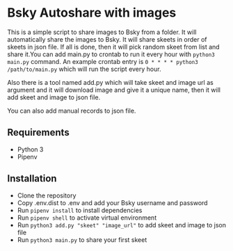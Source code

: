 # Bsky Autoshare with images
This is a simple script to share images to Bsky from a folder. It will automatically share the images to Bsky. 
It will share skeets in order of skeets in json file. If all is done, then it will pick random skeet from list and share it.You can add main.py to crontab to run it every hour with `python3 main.py` command. An example crontab entry is `0 * * * * python3 /path/to/main.py` which will run the script every hour. 

Also there is a tool named add.py which will take skeet and image url as argument and it will download image and give it a unique name, then it will add skeet and image to json file. 

You can also add manual records to json file.

## Requirements
- Python 3
- Pipenv 

## Installation
- Clone the repository
- Copy .env.dist to .env and add your Bsky username and password
- Run `pipenv install` to install dependencies
- Run `pipenv shell` to activate virtual environment
- Run `python3 add.py "skeet" "image_url"` to add skeet and image to json file
- Run `python3 main.py` to share your first skeet

